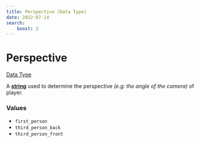 ```yaml
---
title: Perspective (Data Type)
date: 2022-07-14
search:
    boost: 2
---
```


#   Perspective

[Data Type](../data_types.md)

A [**string**][1] used to determine the perspective *(e.g: the angle of the camera)* of player.


### Values

* `first_person`
* `third_person_back`
* `third_person_front`



[1]: https://origins.readthedocs.io/en/latest/types/data_types/string
